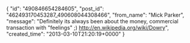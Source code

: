 {
   "id": "490846654284605",
   "post_id": "462493170453287_490608044308466",
   "from_name": "Mick Parker",
   "message": "Definitely its always been about the money, commercial transaction with \"feelings\" ;)   http://en.wikipedia.org/wiki/Dowry",
   "created_time": "2013-03-10T21:20:19+0000"
 }
